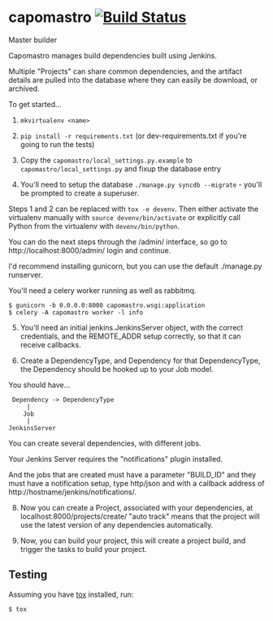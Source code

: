 capomastro [![Build Status](https://travis-ci.org/capomastro/capomastro.svg)](https://travis-ci.org/capomastro/capomastro)
==========
Master builder

Capomastro manages build dependencies built using Jenkins.

Multiple "Projects" can share common dependencies, and the artifact details are
pulled into the database where they can easily be download, or archived.

To get started...

1. `mkvirtualenv <name>`

2. `pip install -r requirements.txt` (or dev-requirements.txt if you're going
   to run the tests)

3. Copy the `capomastro/local_settings.py.example` to `capomastro/local_settings.py`
   and fixup the database entry

4. You'll need to setup the database `./manage.py syncdb --migrate` - you'll be
   prompted to create a superuser.

Steps 1 and 2 can be replaced with `tox -e devenv`. Then either activate the
virtualenv manually with `source devenv/bin/activate` or explicitly call
Python from the virtualenv with `devenv/bin/python`.

You can do the next steps through the /admin/ interface, so go to
http://localhost:8000/admin/ login and continue.

I'd recommend installing gunicorn, but you can use the default ./manage.py
runserver.

You'll need a celery worker running as well as rabbitmq.

```
$ gunicorn -b 0.0.0.0:8000 capomastro.wsgi:application
$ celery -A capomastro worker -l info
```

5. You'll need an initial jenkins.JenkinsServer object, with the correct credentials,
   and the REMOTE_ADDR setup correctly, so that it can receive callbacks.

7. Create a DependencyType, and Dependency for that DependencyType, the
   Dependency should be hooked up to your Job model.


You should have...


     Dependency -> DependencyType
         |
        Job
         |
    JenkinsServer

You can create several dependencies, with different jobs.

Your Jenkins Server requires the "notifications" plugin installed.

And the jobs that are created must have a parameter "BUILD_ID" and they must
have a notification setup, type http/json and with a callback address of
http://hostname/jenkins/notifications/.

8. Now you can create a Project, associated with your dependencies, at
   localhost:8000/projects/create/ "auto track" means that the project will use
   the latest version of any dependencies automatically.

9. Now, you can build your project, this will create a project build, and
   trigger the tasks to build your project.

Testing
-------

Assuming you have [tox](https://testrun.org/tox/latest/) installed, run:

    $ tox
